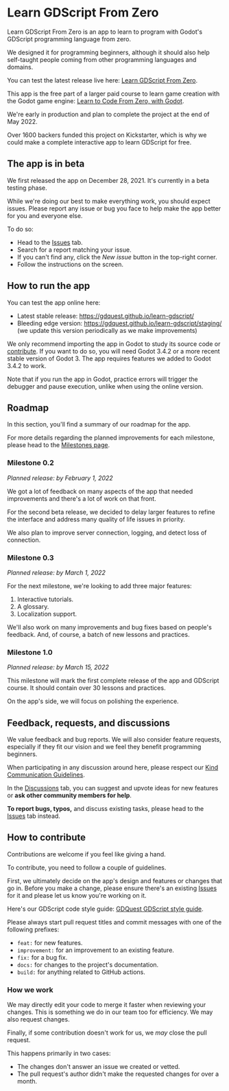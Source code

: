 # Learn GDScript From Zero

Learn GDScript From Zero is an app to learn to program with Godot's GDScript programming language from zero.

We designed it for programming beginners, although it should also help self-taught people coming from other programming languages and domains.

You can test the latest release live here: [Learn GDScript From Zero](https://gdquest.github.io/learn-gdscript/).

This app is the free part of a larger paid course to learn game creation with the Godot game engine: [Learn to Code From Zero, with Godot](https://gdquest.mavenseed.com/courses/learn-to-code-from-zero-with-godot).

We're early in production and plan to complete the project at the end of May 2022.

Over 1600 backers funded this project on Kickstarter, which is why we could make a complete interactive app to learn GDScript for free.

## The app is in beta

We first released the app on December 28, 2021. It's currently in a beta testing phase.

While we're doing our best to make everything work, you should expect issues. Please report any issue or bug you face to help make the app better for you and everyone else.

To do so:

- Head to the [Issues](https://github.com/GDQuest/learn-gdscript/issues) tab.
- Search for a report matching your issue.
- If you can't find any, click the _New issue_ button in the top-right corner.
- Follow the instructions on the screen.

## How to run the app

You can test the app online here:

- Latest stable release: https://gdquest.github.io/learn-gdscript/
- Bleeding edge version: https://gdquest.github.io/learn-gdscript/staging/ (we update this version periodically as we make improvements)

We only recommend importing the app in Godot to study its source code or [contribute](#how-to-contribute). If you want to do so, you will need Godot 3.4.2 or a more recent stable version of Godot 3. The app requires features we added to Godot 3.4.2 to work.

Note that if you run the app in Godot, practice errors will trigger the debugger and pause execution, unlike when using the online version.

## Roadmap

In this section, you'll find a summary of our roadmap for the app.

For more details regarding the planned improvements for each milestone, please head to the [Milestones page](https://github.com/GDQuest/learn-gdscript/milestones).

### Milestone 0.2

_Planned release: by February 1, 2022_

We got a lot of feedback on many aspects of the app that needed improvements and there's a lot of work on that front.

For the second beta release, we decided to delay larger features to refine the interface and address many quality of life issues in priority.

We also plan to improve server connection, logging, and detect loss of connection.

### Milestone 0.3

_Planned release: by March 1, 2022_

For the next milestone, we're looking to add three major features:

1. Interactive tutorials.
1. A glossary.
1. Localization support.

We'll also work on many improvements and bug fixes based on people's feedback. And, of course, a batch of new lessons and practices.

### Milestone 1.0

_Planned release: by March 15, 2022_

This milestone will mark the first complete release of the app and GDScript course. It should contain over 30 lessons and practices.

On the app's side, we will focus on polishing the experience.

## Feedback, requests, and discussions

We value feedback and bug reports. We will also consider feature requests, especially if they fit our vision and we feel they benefit programming beginners.

When participating in any discussion around here, please respect our [Kind Communication Guidelines](https://www.gdquest.com/docs/guidelines/best-practices/communication/).

In the [Discussions](https://github.com/GDQuest/learn-gdscript/discussions) tab, you can suggest and upvote ideas for new features or **ask other community members for help**.

**To report bugs, typos,** and discuss existing tasks, please head to the [Issues](issues) tab instead.

## How to contribute

Contributions are welcome if you feel like giving a hand.

To contribute, you need to follow a couple of guidelines.

First, we ultimately decide on the app's design and features or changes that go in. Before you make a change, please ensure there's an existing [Issues](https://github.com/GDQuest/learn-gdscript/issues) for it and please let us know you're working on it. 

Here's our GDScript code style guide: [GDQuest GDScript style guide](https://www.gdquest.com/docs/guidelines/best-practices/godot-gdscript/).

Please always start pull request titles and commit messages with one of the following prefixes:

- `feat:` for new features.
- `improvement:` for an improvement to an existing feature.
- `fix:` for a bug fix.
- `docs:` for changes to the project's documentation.
- `build:` for anything related to GitHub actions.

### How we work

We may directly edit your code to merge it faster when reviewing your changes. This is something we do in our team too for efficiency. We may also request changes.

Finally, if some contribution doesn't work for us, we _may_ close the pull request. 

This happens primarily in two cases:

- The changes don't answer an issue we created or vetted.
- The pull request's author didn't make the requested changes for over a month.
